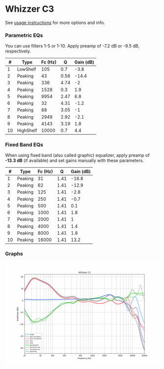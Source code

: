 # Whizzer C3
See [usage instructions](https://github.com/jaakkopasanen/AutoEq#usage) for more options and info.

### Parametric EQs
You can use filters 1-5 or 1-10. Apply preamp of -7.2 dB or -9.5 dB, respectively.

|   # | Type      |   Fc (Hz) |    Q |   Gain (dB) |
|-----|-----------|-----------|------|-------------|
|   1 | LowShelf  |       105 | 0.7  |        -3.8 |
|   2 | Peaking   |        43 | 0.56 |       -14.4 |
|   3 | Peaking   |       336 | 4.74 |        -2   |
|   4 | Peaking   |      1528 | 0.3  |         1.9 |
|   5 | Peaking   |      9954 | 2.47 |         6.8 |
|   6 | Peaking   |        32 | 4.31 |        -1.2 |
|   7 | Peaking   |        88 | 3.05 |        -1   |
|   8 | Peaking   |      2949 | 2.92 |        -2.1 |
|   9 | Peaking   |      4143 | 3.19 |         1.8 |
|  10 | HighShelf |     10000 | 0.7  |         4.4 |

### Fixed Band EQs
When using fixed band (also called graphic) equalizer, apply preamp of **-13.3 dB** (if available) and set gains manually with these parameters.

|   # | Type    |   Fc (Hz) |    Q |   Gain (dB) |
|-----|---------|-----------|------|-------------|
|   1 | Peaking |        31 | 1.41 |       -16.8 |
|   2 | Peaking |        62 | 1.41 |       -12.9 |
|   3 | Peaking |       125 | 1.41 |        -2.8 |
|   4 | Peaking |       250 | 1.41 |        -0.7 |
|   5 | Peaking |       500 | 1.41 |         0.1 |
|   6 | Peaking |      1000 | 1.41 |         1.8 |
|   7 | Peaking |      2000 | 1.41 |         1   |
|   8 | Peaking |      4000 | 1.41 |         1.4 |
|   9 | Peaking |      8000 | 1.41 |         1.8 |
|  10 | Peaking |     16000 | 1.41 |        13.2 |

### Graphs
![](./Whizzer%20C3.png)
